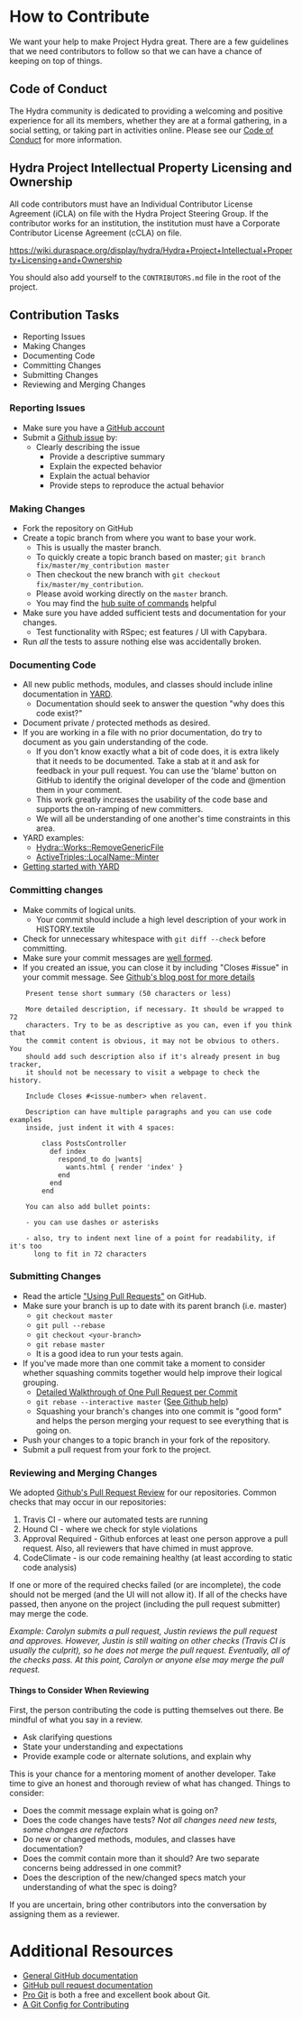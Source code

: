 # How to Contribute

We want your help to make Project Hydra great.
There are a few guidelines that we need contributors to follow so that we can have a chance of keeping on top of things.

## Code of Conduct

The Hydra community is dedicated to providing a welcoming and positive experience for all its
members, whether they are at a formal gathering, in a social setting, or taking part in activities
online.  Please see our [Code of Conduct](https://wiki.duraspace.org/display/hydra/Code+of+Conduct)
for more information.

## Hydra Project Intellectual Property Licensing and Ownership

All code contributors must have an Individual Contributor License Agreement (iCLA) on file with the Hydra Project Steering Group.
If the contributor works for an institution, the institution must have a Corporate Contributor License Agreement (cCLA) on file.

https://wiki.duraspace.org/display/hydra/Hydra+Project+Intellectual+Property+Licensing+and+Ownership

You should also add yourself to the `CONTRIBUTORS.md` file in the root of the project.

## Contribution Tasks

* Reporting Issues
* Making Changes
* Documenting Code
* Committing Changes
* Submitting Changes
* Reviewing and Merging Changes

### Reporting Issues

* Make sure you have a [GitHub account](https://github.com/signup/free)
* Submit a [Github issue](./issues) by:
  * Clearly describing the issue
    * Provide a descriptive summary
    * Explain the expected behavior
    * Explain the actual behavior
    * Provide steps to reproduce the actual behavior

### Making Changes

* Fork the repository on GitHub
* Create a topic branch from where you want to base your work.
  * This is usually the master branch.
  * To quickly create a topic branch based on master; `git branch fix/master/my_contribution master`
  * Then checkout the new branch with `git checkout fix/master/my_contribution`.
  * Please avoid working directly on the `master` branch.
  * You may find the [hub suite of commands](https://github.com/defunkt/hub) helpful
* Make sure you have added sufficient tests and documentation for your changes.
  * Test functionality with RSpec; est features / UI with Capybara.
* Run _all_ the tests to assure nothing else was accidentally broken.

### Documenting Code

* All new public methods, modules, and classes should include inline documentation in [YARD](http://yardoc.org/).
  * Documentation should seek to answer the question "why does this code exist?"
* Document private / protected methods as desired.
* If you are working in a file with no prior documentation, do try to document as you gain understanding of the code.
  * If you don't know exactly what a bit of code does, it is extra likely that it needs to be documented. Take a stab at it and ask for feedback in your pull request. You can use the 'blame' button on GitHub to identify the original developer of the code and @mention them in your comment.
  * This work greatly increases the usability of the code base and supports the on-ramping of new committers.
  * We will all be understanding of one another's time constraints in this area.
* YARD examples:
  * [Hydra::Works::RemoveGenericFile](https://github.com/projecthydra/hydra-works/blob/master/lib/hydra/works/services/generic_work/remove_generic_file.rb)
  * [ActiveTriples::LocalName::Minter](https://github.com/ActiveTriples/active_triples-local_name/blob/master/lib/active_triples/local_name/minter.rb)
* [Getting started with YARD](http://www.rubydoc.info/gems/yard/file/docs/GettingStarted.md)

### Committing changes

* Make commits of logical units.
  * Your commit should include a high level description of your work in HISTORY.textile
* Check for unnecessary whitespace with `git diff --check` before committing.
* Make sure your commit messages are [well formed](http://tbaggery.com/2008/04/19/a-note-about-git-commit-messages.html).
* If you created an issue, you can close it by including "Closes #issue" in your commit message. See [Github's blog post for more details](https://github.com/blog/1386-closing-issues-via-commit-messages)

```
    Present tense short summary (50 characters or less)

    More detailed description, if necessary. It should be wrapped to 72
    characters. Try to be as descriptive as you can, even if you think that
    the commit content is obvious, it may not be obvious to others. You
    should add such description also if it's already present in bug tracker,
    it should not be necessary to visit a webpage to check the history.

    Include Closes #<issue-number> when relavent.

    Description can have multiple paragraphs and you can use code examples
    inside, just indent it with 4 spaces:

        class PostsController
          def index
            respond_to do |wants|
              wants.html { render 'index' }
            end
          end
        end

    You can also add bullet points:

    - you can use dashes or asterisks

    - also, try to indent next line of a point for readability, if it's too
      long to fit in 72 characters
```

### Submitting Changes

* Read the article ["Using Pull Requests"](https://help.github.com/articles/using-pull-requests) on GitHub.
* Make sure your branch is up to date with its parent branch (i.e. master)
  * `git checkout master`
  * `git pull --rebase`
  * `git checkout <your-branch>`
  * `git rebase master`
  * It is a good idea to run your tests again.
* If you've made more than one commit take a moment to consider whether squashing commits together would help improve their logical grouping.
  * [Detailed Walkthrough of One Pull Request per Commit](http://ndlib.github.io/practices/one-commit-per-pull-request/)
  * `git rebase --interactive master` ([See Github help](https://help.github.com/articles/interactive-rebase))
  * Squashing your branch's changes into one commit is "good form" and helps the person merging your request to see everything that is going on.
* Push your changes to a topic branch in your fork of the repository.
* Submit a pull request from your fork to the project.

### Reviewing and Merging Changes

We adopted [Github's Pull Request Review](https://help.github.com/articles/about-pull-request-reviews/) for our repositories.
Common checks that may occur in our repositories:

1. Travis CI - where our automated tests are running
2. Hound CI - where we check for style violations
3. Approval Required - Github enforces at least one person approve a pull request. Also, all reviewers that have chimed in must approve.
4. CodeClimate - is our code remaining healthy (at least according to static code analysis)

If one or more of the required checks failed (or are incomplete), the code should not be merged (and the UI will not allow it). If all of the checks have passed, then anyone on the project (including the pull request submitter) may merge the code.

*Example: Carolyn submits a pull request, Justin reviews the pull request and approves. However, Justin is still waiting on other checks (Travis CI is usually the culprit), so he does not merge the pull request. Eventually, all of the checks pass. At this point, Carolyn or anyone else may merge the pull request.*

#### Things to Consider When Reviewing

First, the person contributing the code is putting themselves out there. Be mindful of what you say in a review.

* Ask clarifying questions
* State your understanding and expectations
* Provide example code or alternate solutions, and explain why

This is your chance for a mentoring moment of another developer. Take time to give an honest and thorough review of what has changed. Things to consider:

  * Does the commit message explain what is going on?
  * Does the code changes have tests? _Not all changes need new tests, some changes are refactors_
  * Do new or changed methods, modules, and classes have documentation?
  * Does the commit contain more than it should? Are two separate concerns being addressed in one commit?
  * Does the description of the new/changed specs match your understanding of what the spec is doing?

If you are uncertain, bring other contributors into the conversation by assigning them as a reviewer.

# Additional Resources

* [General GitHub documentation](http://help.github.com/)
* [GitHub pull request documentation](http://help.github.com/send-pull-requests/)
* [Pro Git](http://git-scm.com/book) is both a free and excellent book about Git.
* [A Git Config for Contributing](http://ndlib.github.io/practices/my-typical-per-project-git-config/)
